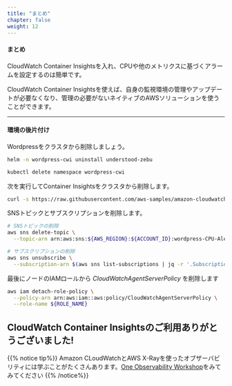 ```yaml
---
title: "まとめ"
chapter: false
weight: 12
---
```


<!--
#### Wrapping Up
-->
#### まとめ

<!--
As you can see it’s fairly easy to get CloudWatch Container Insights to work, and set alarms for CPU and other metrics.
-->
CloudWatch Container Insightsを入れ、CPUや他のメトリクスに基づくアラームを設定するのは簡単です。

<!--
With CloudWatch Container Insights we remove the need to manage and update your own monitoring infrastructure and allow you to use native AWS solutions that you don’t have to manage the platform for.
-->
CloudWatch Container Insightsを使えば、自身の監視環境の管理やアップデートが必要なくなり、管理の必要がないネイティブのAWSソリューションを使うことができます。

***

<!--
#### Cleanup your Environment
-->
#### 環境の後片付け

<!--
Let's clean up Wordpress so it's not running in your cluster any longer.
-->
Wordpressをクラスタから削除しましょう。

```bash
helm -n wordpress-cwi uninstall understood-zebu

kubectl delete namespace wordpress-cwi
```

<!--
Run the following command to delete Container Insights from your cluster.
-->
次を実行してContainer Insightsをクラスタから削除します。

```bash
curl -s https://raw.githubusercontent.com/aws-samples/amazon-cloudwatch-container-insights/latest/k8s-deployment-manifest-templates/deployment-mode/daemonset/container-insights-monitoring/quickstart/cwagent-fluentd-quickstart.yaml | sed "s/{{cluster_name}}/eksworkshop-eksctl/;s/{{region_name}}/${AWS_REGION}/" | kubectl delete -f -
```

<!--
Delete the SNS topic and the subscription.
-->
SNSトピックとサブスクリプションを削除します。

<!--
```bash
# Delete the SNS Topic
aws sns delete-topic \
  --topic-arn arn:aws:sns:${AWS_REGION}:${ACCOUNT_ID}:wordpress-CPU-Alert

# Delete the subscription
aws sns unsubscribe \
  --subscription-arn $(aws sns list-subscriptions | jq -r '.Subscriptions[].SubscriptionArn')
```
-->
```bash
# SNSトピックの削除
aws sns delete-topic \
  --topic-arn arn:aws:sns:${AWS_REGION}:${ACCOUNT_ID}:wordpress-CPU-Alert

# サブスクリプションの削除
aws sns unsubscribe \
  --subscription-arn $(aws sns list-subscriptions | jq -r '.Subscriptions[].SubscriptionArn')
```

<!--
Finally we will remove the _CloudWatchAgentServerPolicy_ policy from the Nodes IAM Role
-->
最後にノードのIAMロールから _CloudWatchAgentServerPolicy_ を削除します

```bash
aws iam detach-role-policy \
  --policy-arn arn:aws:iam::aws:policy/CloudWatchAgentServerPolicy \
  --role-name ${ROLE_NAME}
```

<!--
## Thank you for using CloudWatch Container Insights!
-->
## CloudWatch Container Insightsのご利用ありがとうございました!

<!--
{{% notice tip%}}
There is a lot more to learn about our Observability features using Amazon CloudWatch and AWS X-Ray. Take a look at our [One Observability Workshop](https://observability.workshop.aws)
{{% /notice%}}
-->
{{% notice tip%}}
Amazon CLoudWatchとAWS X-Rayを使ったオブザーバビリティには学ぶことがたくさんあります。[One Observability Workshop](https://observability.workshop.aws)をみてみてください
{{% /notice%}}
